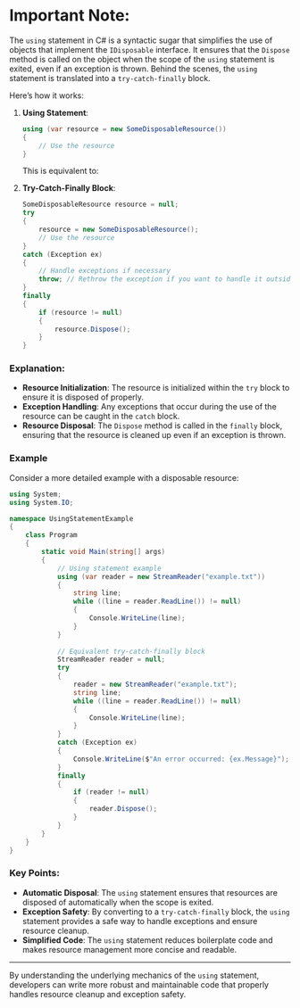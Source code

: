 # Important Note:

The `using` statement in C# is a syntactic sugar that simplifies the use of objects that implement the `IDisposable` interface. It ensures that the `Dispose` method is called on the object when the scope of the `using` statement is exited, even if an exception is thrown. Behind the scenes, the `using` statement is translated into a `try-catch-finally` block.

Here’s how it works:

1. **Using Statement**:
   ```csharp
   using (var resource = new SomeDisposableResource())
   {
       // Use the resource
   }
   ```
   This is equivalent to:

2. **Try-Catch-Finally Block**:
   ```csharp
   SomeDisposableResource resource = null;
   try
   {
       resource = new SomeDisposableResource();
       // Use the resource
   }
   catch (Exception ex)
   {
       // Handle exceptions if necessary
       throw; // Rethrow the exception if you want to handle it outside
   }
   finally
   {
       if (resource != null)
       {
           resource.Dispose();
       }
   }
   ```

### Explanation:

- **Resource Initialization**: The resource is initialized within the `try` block to ensure it is disposed of properly.
- **Exception Handling**: Any exceptions that occur during the use of the resource can be caught in the `catch` block.
- **Resource Disposal**: The `Dispose` method is called in the `finally` block, ensuring that the resource is cleaned up even if an exception is thrown.

### Example

Consider a more detailed example with a disposable resource:

```csharp
using System;
using System.IO;

namespace UsingStatementExample
{
    class Program
    {
        static void Main(string[] args)
        {
            // Using statement example
            using (var reader = new StreamReader("example.txt"))
            {
                string line;
                while ((line = reader.ReadLine()) != null)
                {
                    Console.WriteLine(line);
                }
            }
            
            // Equivalent try-catch-finally block
            StreamReader reader = null;
            try
            {
                reader = new StreamReader("example.txt");
                string line;
                while ((line = reader.ReadLine()) != null)
                {
                    Console.WriteLine(line);
                }
            }
            catch (Exception ex)
            {
                Console.WriteLine($"An error occurred: {ex.Message}");
            }
            finally
            {
                if (reader != null)
                {
                    reader.Dispose();
                }
            }
        }
    }
}
```

### Key Points:

- **Automatic Disposal**: The `using` statement ensures that resources are disposed of automatically when the scope is exited.
- **Exception Safety**: By converting to a `try-catch-finally` block, the `using` statement provides a safe way to handle exceptions and ensure resource cleanup.
- **Simplified Code**: The `using` statement reduces boilerplate code and makes resource management more concise and readable.

---

By understanding the underlying mechanics of the `using` statement, developers can write more robust and maintainable code that properly handles resource cleanup and exception safety.